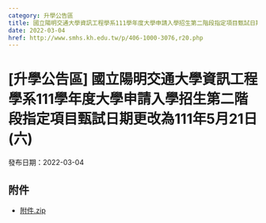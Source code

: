 ```yaml
---
category: 升學公告區
title: 國立陽明交通大學資訊工程學系111學年度大學申請入學招生第二階段指定項目甄試日期更改為111年5月21日(六)
date: 2022-03-04
href: http://www.smhs.kh.edu.tw/p/406-1000-3076,r20.php
---
```


# [升學公告區] 國立陽明交通大學資訊工程學系111學年度大學申請入學招生第二階段指定項目甄試日期更改為111年5月21日(六)

發布日期：2022-03-04



## 附件

- [附件.zip](https://www.smhs.kh.edu.tw/app/index.php?Action=downloadfile&file=WVhSMFlXTm9Melk1TDNCMFlWOHlPRFF6WHpjNU5qY3hNRFJmTmpjeE9USXVlbWx3&fname=DGGGROTSYWQO41XX50LKSWHGRK30OOLKDGUWTSKK4125MLVWKPROVTPOUSSSPKPO)
